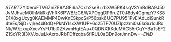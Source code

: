 $START$2YI0eruFTV6ZniZE9AGFi6a7Cxh2seB+rbXW5RK4sqVSYnBdBA9J50JvMJhveMOlhMkRkjVhRK6PWB/zG6/f/XPOggDP6ruZT0J8dy4GgmpY7KS8D1X8xgUcyg0KAEMMP4DwKnESkpcS/P56psk6UQ7PU951PvEiAdLci9unkR4teEs/SjD+vjl/e4dGdQ+PkNYIsxXW1UP+6o25TF70UZlpzzmi0s6IaSu1oJRdNk/W7pxypXxcvYsFU1bj02XwmHgtEAa+0QDNXItKduMAG55rCqY+BaTsEF2Z1SoYR3l3XVJxJuLkAxroJRbFDffzqba6flRUL0aBDn9orJmnDw==$END$